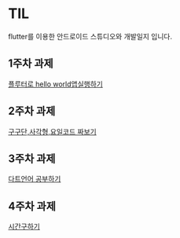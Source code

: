 # TIL

flutter를 이용한 안드로이드 스튜디오와 개발일지 입니다.

## 1주차 과제

[플루터로 hello world앱실행하기](https://github.com/izuna69/app/blob/test2/2021136057_b/%ED%94%8C%EB%A3%A8%ED%84%B0%EB%A1%9C%20hello%20world%20%EC%95%B1%EC%8B%A4%ED%96%89%ED%95%98%EA%B8%B0%201b230e98279f8038bc9afa1ec9603995.md)

## 2주차 과제


[구구단,사각형,요일코드 짜보기](https://github.com/izuna69/app/blob/test2/2021136057_b/2%EC%A3%BC%EC%B0%A8%EA%B3%BC%EC%A0%9C.md) 

## 3주차 과제

[다트언어 공부하기](https://github.com/izuna69/app/blob/test2/2021136057_b/dart%EC%96%B8%EC%96%B4%201bd30e98279f80fb84b9c52a2e9f6ab5.md)
## 4주차 과제 

[시간구하기](https://github.com/izuna69/app/blob/test2/2021136057_b/%EC%8B%9C%EA%B0%84%20%EA%B5%AC%ED%95%98%EA%B8%B0%201c74f7ca3dd98041a492dcd2f0a9767a.md)



